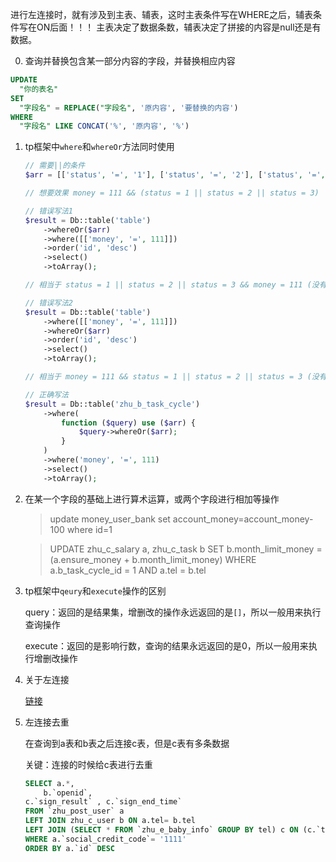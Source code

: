 <!--
 * @Date: 2020-08-19 19:08:33
 * @LastEditors: Lq
 * @LastEditTime: 2020-10-20 18:34:06
 * @FilePath: /learnningNotes/mysql/index.md
-->
进行左连接时，就有涉及到主表、辅表，这时主表条件写在WHERE之后，辅表条件写在ON后面！！！
主表决定了数据条数，辅表决定了拼接的内容是null还是有数据。

0. 查询并替换包含某一部分内容的字段，并替换相应内容
```sql
UPDATE 
  "你的表名" 
SET 
  "字段名" = REPLACE("字段名", '原内容', '要替换的内容') 
WHERE 
  "字段名" LIKE CONCAT('%', '原内容', '%')
```


1. tp框架中`where`和`whereOr`方法同时使用

    ```php
    // 需要||的条件
    $arr = [['status', '=', '1'], ['status', '=', '2'], ['status', '=', '3']];

    // 想要效果 money = 111 && (status = 1 || status = 2 || status = 3)

    // 错误写法1
    $result = Db::table('table')
        ->whereOr($arr)
        ->where([['money', '=', 111]])
        ->order('id', 'desc')
        ->select()
        ->toArray();

    // 相当于 status = 1 || status = 2 || status = 3 && money = 111 (没有了括号效果)

    // 错误写法2
    $result = Db::table('table')
        ->where([['money', '=', 111]])
        ->whereOr($arr)
        ->order('id', 'desc')
        ->select()
        ->toArray();

    // 相当于 money = 111 && status = 1 || status = 2 || status = 3 (没有了括号效果)
    
    // 正确写法
    $result = Db::table('zhu_b_task_cycle')
        ->where(
            function ($query) use ($arr) {
                $query->whereOr($arr);
            }
        )
        ->where('money', '=', 111)
        ->select()
        ->toArray();
    ```

2. 在某一个字段的基础上进行算术运算，或两个字段进行相加等操作

    > update money_user_bank set account_money=account_money-100 where id=1

    > UPDATE zhu_c_salary a, zhu_c_task b SET b.month_limit_money = (a.ensure_money + b.month_limit_money) WHERE a.b_task_cycle_id = 1 AND a.tel = b.tel

3. tp框架中`qeury`和`execute`操作的区别

    query：返回的是结果集，增删改的操作永远返回的是`[]`，所以一般用来执行查询操作

    execute：返回的是影响行数，查询的结果永远返回的是0，所以一般用来执行增删改操作

4. 关于左连接

    [链接](https://zhuanlan.zhihu.com/p/85856388)

5. 左连接去重

    在查询到a表和b表之后连接c表，但是c表有多条数据

    关键：连接的时候给c表进行去重

    ```sql
    SELECT a.*,
        b.`openid`,
    c.`sign_result` , c.`sign_end_time`
    FROM `zhu_post_user` a
    LEFT JOIN zhu_c_user b ON a.tel= b.tel
    LEFT JOIN (SELECT * FROM `zhu_e_baby_info` GROUP BY tel) c ON (c.`tel` = a.tel AND c.`sign_result` = '完成' )
    WHERE a.`social_credit_code`= '1111'
    ORDER BY a.`id` DESC
    ```